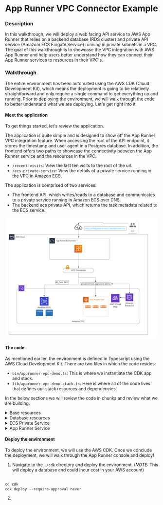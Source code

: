 # App Runner VPC Connector Example

### Description

In this walkthrough, we will deploy a web facing API service to AWS App Runner that relies on a backend database (RDS cluster) and private API service (Amazom ECS Fargate Service) running in private subnets in a VPC.
The goal of this walkthrough is to showcase the VPC integration with AWS App Runner and help users better understand how they can connect their App Runner services to resources in their VPC's.

### Walkthrough

The entire environment has been automated using the AWS CDK (Cloud Development Kit), which means the deployment is going to be relatively straightforward and only require a single command to get everything up and running.
Prior to deploying the environment, we will walk through the code to better understand what we are deploying.
Let's get right into it.

#### Meet the application

To get things started, let's review the application.

The application is quite simple and is designed to show off the App Runner VPC integration feature.
When accessing the root of the API endpoint, it stores the timestamp and user agent in a Postgres database.
In addition, the frontend offers two paths to showcase the connectivity between the App Runner service and the resources in the VPC.

- `/recent-visits`: View the last ten visits to the root of the url.
- `/ecs-private-service`: View the details of a private service running in the VPC in Amazon ECS.

The application is comprised of two services:

- The frontend API, which writes/reads to a database and communicates to a private service running in Amazon ECS over DNS.
- The backend ecs private API, which returns the task metadata related to the ECS service.

![arch diagram](./App%20Runner%20VPC%20Connector%20Example.png)

#### The code

As mentioned earlier, the environment is defined in Typescript using the AWS Cloud Development Kit.
There are two files in which the code resides:

- `bin/apprunner-vpc-demo.ts`: This is where we instantiate the CDK app and stack.
- `lib/apprunner-vpc-demo-stack.ts`: Here is where all of the code lives that defines our stack resources and dependencies.

In the below sections we will review the code in chunks and review what we are building.

<details><summary> Base resources </summary>

We need a VPC and an ECS Cluster to run our private ECS service.
In the below code, with one line we are creating a VPC that will build private and public subnets across three availability zones.
As we progress through the walkthrough, we will see a common theme: take advantage of high level constructs that build resources based on good practices when possible.
This saves us the time and effort which can be shifted elsewhere.
Of course, every environment has it's quirks that require some form of customization, and this one is no different.
We'll see this later on in the walkthrough.

The ECS cluster construct has a few more inputs to customize based on our needs.
We want the cluster to reside in the VPC created above and want to create a namespace for service discovery (for services to communicate with this service via a friendly DNS name).
Lastly, we enable the ecs excute command at the cluster level just in case we need to troubleshoot our tasks via ECS exec.
All of that is being created in less than 10 lines of code.

```typescript
const demoVpc = new ec2.Vpc(this, "AppRunnerDemoVPC");

const demoECSCluster = new ecs.Cluster(this, "AppRunnerDemoCluster", {
  vpc: demoVpc,
  defaultCloudMapNamespace: {
    name: "apprunner.demo",
    vpc: demoVpc,
  },
  executeCommandConfiguration: {
    logging: ecs.ExecuteCommandLogging.DEFAULT,
  },
});
```

</details>

<details><summary> Database resources </summary>

To create our database cluster in RDS, we're going to use the `ServerlessCluster` construct.
Once again this construct is going to many resources on our behalf, with only a few lines defining our requirements.
Things get interesting here, and let me explain the magic after the creation of the database cluster.
I am a big fan of automating everything that is within reason and makes sense for the scenario.
In this case, I need a database and table created on the RDS cluster.
To do this in an automated way I need to ensure that the cluster is up, I have credentials to access to host, and then run the proper sql commands.

This is where the `AwsCustomResource` construct comes to save the day!
This construct is perfect for one off scenarios where you need issue an AWS API call that doesn't have direct CloudFormation support.
In this case, we want to run the `RDSDataService` `executeStatement` command, which executes a sql statement in the database host.
I don't have to hardcode the database user credentials as the command will programatically access the required values to access the database host via a secret json object stored in Secrets Manager (the secret was created as a part of the ServerlessCluster construct).

```typescript
const dbCluster = new rds.ServerlessCluster(this, "AppRunnerDemoDatabase", {
  engine: rds.DatabaseClusterEngine.auroraPostgres({
    version: rds.AuroraPostgresEngineVersion.VER_10_14,
  }),
  vpc: demoVpc,
  enableDataApi: true,
  removalPolicy: RemovalPolicy.DESTROY,
  scaling: {
    autoPause: Duration.seconds(0),
  },
});

const createDatabase = new cr.AwsCustomResource(this, "RDSCreateDatabase", {
  policy: cr.AwsCustomResourcePolicy.fromSdkCalls({
    resources: cr.AwsCustomResourcePolicy.ANY_RESOURCE,
  }),
  logRetention: RetentionDays.ONE_WEEK,
  onCreate: {
    service: "RDSDataService",
    action: "executeStatement",
    physicalResourceId: cr.PhysicalResourceId.of(dbCluster.clusterIdentifier),
    parameters: {
      resourceArn: dbCluster.clusterArn,
      secretArn: dbCluster.secret?.secretArn,
      sql: "CREATE DATABASE apprunnerdemo OWNER postgres;",
    },
  },
});

const createTable = new cr.AwsCustomResource(this, "RDSCreateTable", {
  policy: cr.AwsCustomResourcePolicy.fromSdkCalls({
    resources: cr.AwsCustomResourcePolicy.ANY_RESOURCE,
  }),
  logRetention: RetentionDays.ONE_WEEK,
  onCreate: {
    service: "RDSDataService",
    action: "executeStatement",
    physicalResourceId: cr.PhysicalResourceId.of(dbCluster.clusterIdentifier),
    parameters: {
      resourceArn: dbCluster.clusterArn,
      secretArn: dbCluster.secret?.secretArn,
      sql: "CREATE TABLE access (last_update TIMESTAMP, user_agent VARCHAR (250));",
      database: "apprunnerdemo",
    },
  },
});

createDatabase.node.addDependency(dbCluster);
createTable.node.addDependency(createDatabase);
dbCluster.secret?.grantRead(createDatabase);
dbCluster.secret?.grantRead(createTable);

dbCluster.connections.allowFrom(
  dbCluster,
  ec2.Port.tcp(5432),
  "Allow traffic on 5432 for any resource with this sec grp attached"
);

const dbSecrets = dbCluster.secret ?? new secretsmgr.Secret(this, "RDSSecret");
```

</details>

<details><summary> ECS Private Service </summary>

```typescript
const privateTaskDef = new ecs.FargateTaskDefinition(
  this,
  "PrivateFargateTaskDef",
  {}
);

privateTaskDef.addContainer("PrivateDemoService", {
  image: ecs.ContainerImage.fromAsset("../private_service"),
  portMappings: [
    {
      containerPort: 8080,
    },
  ],
});

const privateDemoService = new ecs.FargateService(this, "PrivateDemoService", {
  cluster: demoECSCluster,
  taskDefinition: privateTaskDef,
  cloudMapOptions: {
    name: "privateservice",
  },
  enableECSManagedTags: true,
  enableExecuteCommand: true,
  capacityProviderStrategies: [{ capacityProvider: "FARGATE_SPOT", weight: 1 }],
});

privateDemoService.connections.allowFromAnyIpv4(ec2.Port.tcp(8080));
```

</details>

<details><summary> App Runner Service</summary>

```typescript
const appRunnerVpcConnector = new aws_apprunner.CfnVpcConnector(
  this,
  "AppRunnerVPCCon",
  {
    subnets: demoVpc.selectSubnets({
      subnetType: SubnetType.PRIVATE_WITH_NAT,
    }).subnetIds,
    securityGroups: [dbCluster.connections.securityGroups[0].securityGroupId],
    vpcConnectorName: "CdkVPCConnectorDemo",
  }
);

const appRunnerServiceRole = new iam.Role(this, "AppRunnerServiceRole", {
  assumedBy: new iam.ServicePrincipal("build.apprunner.amazonaws.com"),
});

appRunnerServiceRole.addManagedPolicy(
  iam.ManagedPolicy.fromAwsManagedPolicyName(
    "service-role/AWSAppRunnerServicePolicyForECRAccess"
  )
);

const appRunnerInstanceRole = new iam.Role(this, "AppRunnerInstanceRole", {
  assumedBy: new iam.ServicePrincipal("tasks.apprunner.amazonaws.com"),
  inlinePolicies: {
    secretsManager: new iam.PolicyDocument({
      statements: [
        new iam.PolicyStatement({
          actions: ["secretsmanager:GetSecretValue"],
          resources: [dbSecrets.secretArn],
        }),
      ],
    }),
  },
});

const appRunnerService = new aws_apprunner.CfnService(
  this,
  "AppRunnerVpcCXService",
  {
    sourceConfiguration: {
      autoDeploymentsEnabled: true,
      imageRepository: {
        imageRepositoryType: "ECR",
        imageIdentifier: ncContainerDef.imageName,
        imageConfiguration: {
          runtimeEnvironmentVariables: [
            {
              name: "APPRUNNERSERVICE",
              value: "True",
            },
            {
              name: "DBSECRETSNAME",
              value: dbSecrets.secretArn,
            },
            {
              name: "ECSPRIVATESERVICE",
              value: `http://${privateDemoService.cloudMapService?.serviceName}.${demoECSCluster.defaultCloudMapNamespace?.namespaceName}:8080`,
            },
          ],
        },
      },
      authenticationConfiguration: {
        accessRoleArn: appRunnerServiceRole.roleArn,
      },
    },
    networkConfiguration: {
      egressConfiguration: {
        egressType: "VPC",
        vpcConnectorArn: appRunnerVpcConnector.attrVpcConnectorArn,
      },
    },
    serviceName: Stack.of(this).stackName,
    instanceConfiguration: {
      instanceRoleArn: appRunnerInstanceRole.roleArn,
    },
  }
);
```

</details>

#### Deploy the environment

To deploy the environment, we will use the AWS CDK.
Once we conclude the deployment, we will walk through the App Runner console and deploy!

1. Navigate to the `./cdk` directory and deploy the environment. (_NOTE:_ This will deploy a database and could incur cost in your AWS account)

```

cd cdk
cdk deploy --require-approval never

```

2.

```

```

```

```
